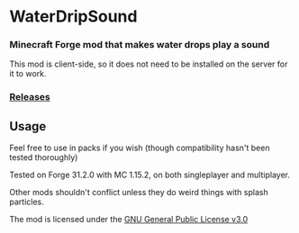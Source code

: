 # WaterDripSound
### Minecraft Forge mod that makes water drops play a sound

This mod is client-side, so it does not need to be installed on the server for it to work.

### [Releases](https://github.com/PieKing1215/InvMove/releases)

## Usage

Feel free to use in packs if you wish (though compatibility hasn't been tested thoroughly)

Tested on Forge 31.2.0 with MC 1.15.2, on both singleplayer and multiplayer.

Other mods shouldn't conflict unless they do weird things with splash particles.

The mod is licensed under the [GNU General Public License v3.0](LICENSE.md)
